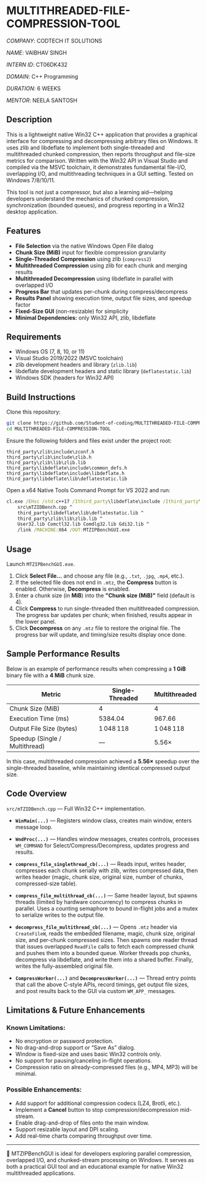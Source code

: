 # MULTITHREADED-FILE-COMPRESSION-TOOL

*COMPANY*: CODTECH IT SOLUTIONS

*NAME*: VAIBHAV SINGH

*INTERN ID*: CT06DK432

*DOMAIN*: C++ Programming

*DURATION*: 6 WEEKS

*MENTOR*: NEELA SANTOSH

## Description

This is a lightweight native Win32 C++ application that provides a graphical interface for compressing and decompressing arbitrary files on Windows. It uses zlib and libdeflate to implement both single-threaded and multithreaded chunked compression, then reports throughput and file-size metrics for comparison. Written with the Win32 API in Visual Studio and compiled via the MSVC toolchain, it demonstrates fundamental file-I/O, overlapping I/O, and multithreading techniques in a GUI setting. Tested on Windows 7/8/10/11.

This tool is not just a compressor, but also a learning aid—helping developers understand the mechanics of chunked compression, synchronization (bounded queues), and progress reporting in a Win32 desktop application.

## Features

* **File Selection** via the native Windows Open File dialog
* **Chunk Size (MiB)** input for flexible compression granularity
* **Single-Threaded Compression** using zlib (`compress2`)
* **Multithreaded Compression** using zlib for each chunk and merging results
* **Multithreaded Decompression** using libdeflate in parallel with overlapped I/O
* **Progress Bar** that updates per-chunk during compress/decompress
* **Results Panel** showing execution time, output file sizes, and speedup factor
* **Fixed-Size GUI** (non-resizable) for simplicity
* **Minimal Dependencies:** only Win32 API, zlib, libdeflate

## Requirements

* Windows OS (7, 8, 10, or 11)
* Visual Studio 2019/2022 (MSVC toolchain)
* zlib development headers and library (`zlib.lib`)
* libdeflate development headers and static library (`deflatestatic.lib`)
* Windows SDK (headers for Win32 API)

## Build Instructions

Clone this repository:

```bash
git clone https://github.com/Student-of-coding/MULTITHREADED-FILE-COMPRESSION-TOOL.git
cd MULTITHREADED-FILE-COMPRESSION-TOOL
```

Ensure the following folders and files exist under the project root:

```text
third_party\zlib\include\zconf.h
third_party\zlib\include\zlib.h
third_party\zlib\lib\zlib.lib
third_party\libdeflate\include\common_defs.h
third_party\libdeflate\include\libdeflate.h
third_party\libdeflate\lib\deflatestatic.lib
```

Open a x64 Native Tools Command Prompt for VS 2022 and run:

```bat
cl.exe /EHsc /std:c++17 /Ithird_party\libdeflate\include /Ithird_party\zlib\include ^
    src\mTZIDBench.cpp ^
    third_party\libdeflate\lib\deflatestatic.lib ^
    third_party\zlib\lib\zlib.lib ^
    User32.lib Comctl32.lib Comdlg32.lib Gdi32.lib ^
    /link /MACHINE:X64 /OUT:MTZIPBenchGUI.exe
```

## Usage

Launch `MTZIPBenchGUI.exe`.

1. Click **Select File…** and choose any file (e.g., `.txt`, `.jpg`, `.mp4`, etc.).
2. If the selected file does not end in `.mtz`, the **Compress** button is enabled. Otherwise, **Decompress** is enabled.
3. Enter a chunk size (in **MiB**) into the **"Chunk size (MiB)"** field (default is 4).
4. Click **Compress** to run single-threaded then multithreaded compression. The progress bar updates per chunk; when finished, results appear in the lower panel.
5. Click **Decompress** on any `.mtz` file to restore the original file. The progress bar will update, and timing/size results display once done.

## Sample Performance Results

Below is an example of performance results when compressing a **1 GiB** binary file with a **4 MiB** chunk size.

| Metric                         | Single-Threaded | Multithreaded |
| ------------------------------ | --------------- | ------------- |
| Chunk Size (MiB)               | 4               | 4             |
| Execution Time (ms)            | 5384.04         | 967.66        |
| Output File Size (bytes)       | 1 048 118       | 1 048 118     |
| Speedup (Single / Multithread) | —               | 5.56×         |

In this case, multithreaded compression achieved a **5.56×** speedup over the single-threaded baseline, while maintaining identical compressed output size.

## Code Overview

`src/mTZIDBench.cpp` — Full Win32 C++ implementation.

* **`WinMain(...)`** — Registers window class, creates main window, enters message loop.

* **`WndProc(...)`** — Handles window messages, creates controls, processes `WM_COMMAND` for Select/Compress/Decompress, updates progress and results.

* **`compress_file_singlethread_cb(...)`** — Reads input, writes header, compresses each chunk serially with zlib, writes compressed data, then writes header (magic, chunk size, original size, number of chunks, compressed-size table).

* **`compress_file_multithread_cb(...)`** — Same header layout, but spawns threads (limited by hardware concurrency) to compress chunks in parallel. Uses a counting semaphore to bound in-flight jobs and a mutex to serialize writes to the output file.

* **`decompress_file_multithread_cb(...)`** — Opens `.mtz` header via `CreateFileW`, reads the embedded filename, magic, chunk size, original size, and per-chunk compressed sizes. Then spawns one reader thread that issues overlapped `ReadFile` calls to fetch each compressed chunk and pushes them into a bounded queue. Worker threads pop chunks, decompress via libdeflate, and write them into a shared buffer. Finally, writes the fully-assembled original file.

* **`CompressWorker(...)`** and **`DecompressWorker(...)`** — Thread entry points that call the above C-style APIs, record timings, get output file sizes, and post results back to the GUI via custom `WM_APP_` messages.

## Limitations & Future Enhancements

### Known Limitations:

* No encryption or password protection.
* No drag-and-drop support or “Save As” dialog.
* Window is fixed-size and uses basic Win32 controls only.
* No support for pausing/canceling in-flight operations.
* Compression ratio on already-compressed files (e.g., MP4, MP3) will be minimal.

### Possible Enhancements:

* Add support for additional compression codecs (LZ4, Brotli, etc.).
* Implement a **Cancel** button to stop compression/decompression mid-stream.
* Enable drag-and-drop of files onto the main window.
* Support resizable layout and DPI scaling.
* Add real-time charts comparing throughput over time.

---

📌 MTZIPBenchGUI is ideal for developers exploring parallel compression, overlapped I/O, and chunked-stream processing on Windows. It serves as both a practical GUI tool and an educational example for native Win32 multithreaded applications.
